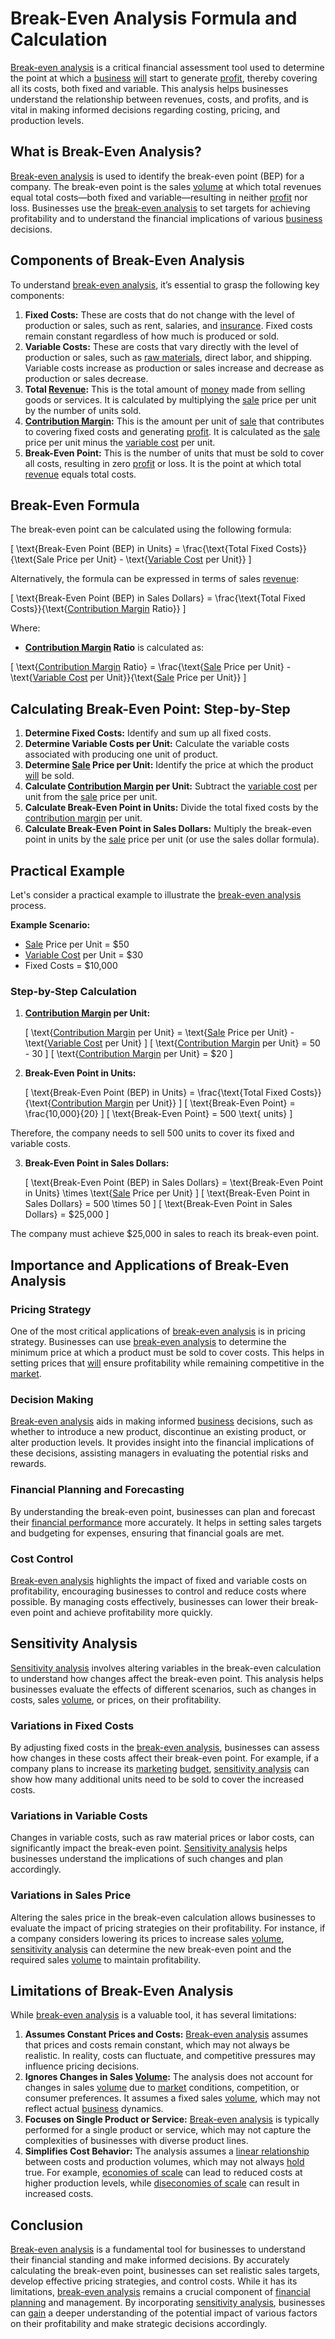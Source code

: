 # Break-Even Analysis Formula and Calculation

[Break-even analysis](../b/break-even_analysis.md) is a critical financial assessment tool used to determine the point at which a [business](../b/business.md) [will](../w/will.md) start to generate [profit](../p/profit.md), thereby covering all its costs, both fixed and variable. This analysis helps businesses understand the relationship between revenues, costs, and profits, and is vital in making informed decisions regarding costing, pricing, and production levels.

## What is Break-Even Analysis?

[Break-even analysis](../b/break-even_analysis.md) is used to identify the break-even point (BEP) for a company. The break-even point is the sales [volume](../v/volume.md) at which total revenues equal total costs—both fixed and variable—resulting in neither [profit](../p/profit.md) nor loss. Businesses use the [break-even analysis](../b/break-even_analysis.md) to set targets for achieving profitability and to understand the financial implications of various [business](../b/business.md) decisions.

## Components of Break-Even Analysis

To understand [break-even analysis](../b/break-even_analysis.md), it’s essential to grasp the following key components:

1. **Fixed Costs:** These are costs that do not change with the level of production or sales, such as rent, salaries, and [insurance](../i/insurance.md). Fixed costs remain constant regardless of how much is produced or sold.
2. **Variable Costs:** These are costs that vary directly with the level of production or sales, such as [raw materials](../r/raw_materials.md), direct labor, and shipping. Variable costs increase as production or sales increase and decrease as production or sales decrease.
3. **Total [Revenue](../r/revenue.md):** This is the total amount of [money](../m/money.md) made from selling goods or services. It is calculated by multiplying the [sale](../s/sale.md) price per unit by the number of units sold.
4. **[Contribution Margin](../c/contribution_margin.md):** This is the amount per unit of [sale](../s/sale.md) that contributes to covering fixed costs and generating [profit](../p/profit.md). It is calculated as the [sale](../s/sale.md) price per unit minus the [variable cost](../v/variable_cost.md) per unit.
5. **Break-Even Point:** This is the number of units that must be sold to cover all costs, resulting in zero [profit](../p/profit.md) or loss. It is the point at which total [revenue](../r/revenue.md) equals total costs.

## Break-Even Formula

The break-even point can be calculated using the following formula:

\[ \text{Break-Even Point (BEP) in Units} = \frac{\text{Total Fixed Costs}}{\text{Sale Price per Unit} - \text{[Variable Cost](../v/variable_cost.md) per Unit}} \]

Alternatively, the formula can be expressed in terms of sales [revenue](../r/revenue.md):

\[ \text{Break-Even Point (BEP) in Sales Dollars} = \frac{\text{Total Fixed Costs}}{\text{[Contribution Margin](../c/contribution_margin.md) Ratio}} \]

Where:

- **[Contribution Margin](../c/contribution_margin.md) Ratio** is calculated as: 

\[ \text{[Contribution Margin](../c/contribution_margin.md) Ratio} = \frac{\text{[Sale](../s/sale.md) Price per Unit} - \text{[Variable Cost](../v/variable_cost.md) per Unit}}{\text{[Sale](../s/sale.md) Price per Unit}} \]

## Calculating Break-Even Point: Step-by-Step

1. **Determine Fixed Costs:** Identify and sum up all fixed costs.
2. **Determine Variable Costs per Unit:** Calculate the variable costs associated with producing one unit of product.
3. **Determine [Sale](../s/sale.md) Price per Unit:** Identify the price at which the product [will](../w/will.md) be sold.
4. **Calculate [Contribution Margin](../c/contribution_margin.md) per Unit:** Subtract the [variable cost](../v/variable_cost.md) per unit from the [sale](../s/sale.md) price per unit.
5. **Calculate Break-Even Point in Units:** Divide the total fixed costs by the [contribution margin](../c/contribution_margin.md) per unit.
6. **Calculate Break-Even Point in Sales Dollars:** Multiply the break-even point in units by the [sale](../s/sale.md) price per unit (or use the sales dollar formula).

## Practical Example

Let's consider a practical example to illustrate the [break-even analysis](../b/break-even_analysis.md) process.

**Example Scenario:**

- [Sale](../s/sale.md) Price per Unit = $50
- [Variable Cost](../v/variable_cost.md) per Unit = $30
- Fixed Costs = $10,000

### Step-by-Step Calculation

1. **[Contribution Margin](../c/contribution_margin.md) per Unit:**

    \[ \text{[Contribution Margin](../c/contribution_margin.md) per Unit} = \text{[Sale](../s/sale.md) Price per Unit} - \text{[Variable Cost](../v/variable_cost.md) per Unit} \]
    \[ \text{[Contribution Margin](../c/contribution_margin.md) per Unit} = 50 - 30 \]
    \[ \text{[Contribution Margin](../c/contribution_margin.md) per Unit} = $20 \]

2. **Break-Even Point in Units:**

    \[ \text{Break-Even Point (BEP) in Units} = \frac{\text{Total Fixed Costs}}{\text{[Contribution Margin](../c/contribution_margin.md) per Unit}} \]
    \[ \text{Break-Even Point} = \frac{10,000}{20} \]
    \[ \text{Break-Even Point} = 500 \text{ units} \]

Therefore, the company needs to sell 500 units to cover its fixed and variable costs.

3. **Break-Even Point in Sales Dollars:**

    \[ \text{Break-Even Point (BEP) in Sales Dollars} = \text{Break-Even Point in Units} \times \text{[Sale](../s/sale.md) Price per Unit} \]
    \[ \text{Break-Even Point in Sales Dollars} = 500 \times 50 \]
    \[ \text{Break-Even Point in Sales Dollars} = $25,000 \]

The company must achieve $25,000 in sales to reach its break-even point.

## Importance and Applications of Break-Even Analysis

### Pricing Strategy

One of the most critical applications of [break-even analysis](../b/break-even_analysis.md) is in pricing strategy. Businesses can use [break-even analysis](../b/break-even_analysis.md) to determine the minimum price at which a product must be sold to cover costs. This helps in setting prices that [will](../w/will.md) ensure profitability while remaining competitive in the [market](../m/market.md).

### Decision Making

[Break-even analysis](../b/break-even_analysis.md) aids in making informed [business](../b/business.md) decisions, such as whether to introduce a new product, discontinue an existing product, or alter production levels. It provides insight into the financial implications of these decisions, assisting managers in evaluating the potential risks and rewards.

### Financial Planning and Forecasting

By understanding the break-even point, businesses can plan and forecast their [financial performance](../f/financial_performance.md) more accurately. It helps in setting sales targets and budgeting for expenses, ensuring that financial goals are met.

### Cost Control

[Break-even analysis](../b/break-even_analysis.md) highlights the impact of fixed and variable costs on profitability, encouraging businesses to control and reduce costs where possible. By managing costs effectively, businesses can lower their break-even point and achieve profitability more quickly.

## Sensitivity Analysis

[Sensitivity analysis](../s/sensitivity_analysis.md) involves altering variables in the break-even calculation to understand how changes affect the break-even point. This analysis helps businesses evaluate the effects of different scenarios, such as changes in costs, sales [volume](../v/volume.md), or prices, on their profitability.

### Variations in Fixed Costs

By adjusting fixed costs in the [break-even analysis](../b/break-even_analysis.md), businesses can assess how changes in these costs affect their break-even point. For example, if a company plans to increase its [marketing](../m/marketing.md) [budget](../b/budget.md), [sensitivity analysis](../s/sensitivity_analysis.md) can show how many additional units need to be sold to cover the increased costs.

### Variations in Variable Costs

Changes in variable costs, such as raw material prices or labor costs, can significantly impact the break-even point. [Sensitivity analysis](../s/sensitivity_analysis.md) helps businesses understand the implications of such changes and plan accordingly.

### Variations in Sales Price

Altering the sales price in the break-even calculation allows businesses to evaluate the impact of pricing strategies on their profitability. For instance, if a company considers lowering its prices to increase sales [volume](../v/volume.md), [sensitivity analysis](../s/sensitivity_analysis.md) can determine the new break-even point and the required sales [volume](../v/volume.md) to maintain profitability.

## Limitations of Break-Even Analysis

While [break-even analysis](../b/break-even_analysis.md) is a valuable tool, it has several limitations:

1. **Assumes Constant Prices and Costs:** [Break-even analysis](../b/break-even_analysis.md) assumes that prices and costs remain constant, which may not always be realistic. In reality, costs can fluctuate, and competitive pressures may influence pricing decisions.
2. **Ignores Changes in Sales [Volume](../v/volume.md):** The analysis does not account for changes in sales [volume](../v/volume.md) due to [market](../m/market.md) conditions, competition, or consumer preferences. It assumes a fixed sales [volume](../v/volume.md), which may not reflect actual [business](../b/business.md) dynamics.
3. **Focuses on Single Product or Service:** [Break-even analysis](../b/break-even_analysis.md) is typically performed for a single product or service, which may not capture the complexities of businesses with diverse product lines.
4. **Simplifies Cost Behavior:** The analysis assumes a [linear relationship](../l/linear_relationship.md) between costs and production volumes, which may not always [hold](../h/hold.md) true. For example, [economies of scale](../e/economies_of_scale.md) can lead to reduced costs at higher production levels, while [diseconomies of scale](../d/diseconomies_of_scale.md) can result in increased costs.

## Conclusion

[Break-even analysis](../b/break-even_analysis.md) is a fundamental tool for businesses to understand their financial standing and make informed decisions. By accurately calculating the break-even point, businesses can set realistic sales targets, develop effective pricing strategies, and control costs. While it has its limitations, [break-even analysis](../b/break-even_analysis.md) remains a crucial component of [financial planning](../f/financial_planning.md) and management. By incorporating [sensitivity analysis](../s/sensitivity_analysis.md), businesses can [gain](../g/gain.md) a deeper understanding of the potential impact of various factors on their profitability and make strategic decisions accordingly.